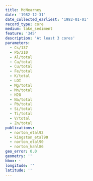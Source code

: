 ```yaml
---
title: McNearney
date: '1982-12-31'
date_collected_earliest: '1982-01-01'
record_type: core
medium: lake_sediment
feature: '345'
description: 'At least 3 cores'
parameters:
  - Cs/137
  - Pb/210
  - Al/total
  - Ca/total
  - Cu/total
  - Fe/total
  - K/total
  - LOI
  - Mg/total
  - Mn/total
  - H2O
  - Na/total
  - Pb/total
  - Si/total
  - Ti/total
  - V/total
  - Zn/total
publications:
  - norton_etal92
  - kingston_etal90
  - norton_etal90
  - norton_kahl86
geo_error: 0.0
geometry: ''
bbox: ~
longitude: ''
latitude: ''
---
```

